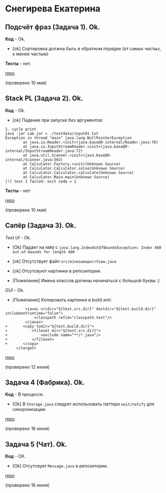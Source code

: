 # Снегирева Екатерина

## Подсчёт фраз (Задача 1). Ok.

**Код** - Ok.

- [ok] Сортировка должна быть в обратном порядке (от самых частых, к менее частым)

**Тесты** - нет.

[repo](https://bitbucket.org/snegireva_oop/spyair_lol/src/master/)

(проверено 10 мая)

## Stack PL (Задача 2). Ok.

**Код** - Ok.

- [ok] Падение при запуске без аргументов:
```
1. cycle print
java -jar Lab.jar < ./testdata/input01.txt
Exception in thread "main" java.lang.NullPointerException
        at java.io.Reader.<init>(java.base@9-internal/Reader.java:78)
        at java.io.InputStreamReader.<init>(java.base@9-internal/InputStreamReader.java:72)
        at java.util.Scanner.<init>(java.base@9-internal/Scanner.java:563)
        at Calculator.Factory.<init>(Unknown Source)
        at Calculator.Calculator.solve(Unknown Source)
        at Calculator.Calculator.calculate(Unknown Source)
        at Calculator.Main.main(Unknown Source)
[!] test 1 failed: exit code = 1
```

**Тесты** - нет

[repo](https://bitbucket.org/snegireva_oop/spyair_lol/src/master/)

(проверено 10 мая)

## Сапёр (Задача 3). Ok.

*Text UI* - Ok.

- [Ok] Падает на `HARD` с `java.lang.IndexOutOfBoundsException: Index 480 out-of-bounds for length 480`

- [ok] Отсутствует файл `src/minesweeper/View.java`

- [ok] Отсутсвуют картинки в репозитории.

- [Пожелание] Имена классов должны начинаться с большой буквы :)

*GUI* - Ok.

- [Пожелание] Копировать картинки в build.xml:
```
         <javac srcdir="${test.src.dir}" destdir="${test.build.dir}" includeantruntime="false">
             <classpath refid="classpath.test"/>
         </javac>
+       <copy todir="${test.build.dir}">
+           <fileset dir="${test.src.dir}">
+               <exclude name="**/*.java"/>
+           </fileset>
+       </copy>
     </target>
```

[repo](https://bitbucket.org/snegireva_oop/spyair_lol/src/master/)

(проверено 12 июня)

## Задача 4 (Фабрика). Ok.

**Код** - В процессе.

- [Ok] В `Storage.java` следует использовать паттерн `wait/notify` для синхронизации.

[repo](https://bitbucket.org/snegireva_oop/spyair_lol/src/master/)

(проверено 16 июня)

## Задача 5 (Чат). Ok.

**Код** - OK.

- [Ok] Отсутсвует `Message.java` в репозитории.

[repo](https://bitbucket.org/snegireva_oop/spyair_lol/src/master/)

(проверено 16 июня)
